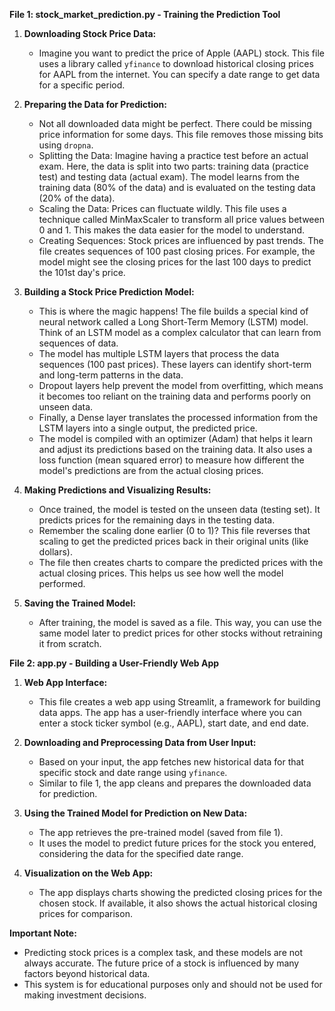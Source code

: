 
**File 1: stock_market_prediction.py - Training the Prediction Tool**

1. **Downloading Stock Price Data:**
   - Imagine you want to predict the price of Apple (AAPL) stock. This file uses a library called `yfinance` to download historical closing prices for AAPL from the internet. You can specify a date range to get data for a specific period.

2. **Preparing the Data for Prediction:**
   - Not all downloaded data might be perfect. There could be missing price information for some days. This file removes those missing bits using `dropna`.
   - Splitting the Data: Imagine having a practice test before an actual exam. Here, the data is split into two parts: training data (practice test) and testing data (actual exam). The model learns from the training data (80% of the data) and is evaluated on the testing data (20% of the data).
   - Scaling the Data: Prices can fluctuate wildly. This file uses a technique called MinMaxScaler to transform all price values between 0 and 1. This makes the data easier for the model to understand.
   - Creating Sequences: Stock prices are influenced by past trends. The file creates sequences of 100 past closing prices. For example, the model might see the closing prices for the last 100 days to predict the 101st day's price.

3. **Building a Stock Price Prediction Model:**
   - This is where the magic happens! The file builds a special kind of neural network called a Long Short-Term Memory (LSTM) model. Think of an LSTM model as a complex calculator that can learn from sequences of data.
   - The model has multiple LSTM layers that process the data sequences (100 past prices). These layers can identify short-term and long-term patterns in the data.
   - Dropout layers help prevent the model from overfitting, which means it becomes too reliant on the training data and performs poorly on unseen data.
   - Finally, a Dense layer translates the processed information from the LSTM layers into a single output, the predicted price.
   - The model is compiled with an optimizer (Adam) that helps it learn and adjust its predictions based on the training data. It also uses a loss function (mean squared error) to measure how different the model's predictions are from the actual closing prices.

4. **Making Predictions and Visualizing Results:**
   - Once trained, the model is tested on the unseen data (testing set). It predicts prices for the remaining days in the testing data.
   - Remember the scaling done earlier (0 to 1)? This file reverses that scaling to get the predicted prices back in their original units (like dollars).
   - The file then creates charts to compare the predicted prices with the actual closing prices. This helps us see how well the model performed.

5. **Saving the Trained Model:**
   - After training, the model is saved as a file. This way, you can use the same model later to predict prices for other stocks without retraining it from scratch.

**File 2: app.py - Building a User-Friendly Web App**

1. **Web App Interface:**
   - This file creates a web app using Streamlit, a framework for building data apps. The app has a user-friendly interface where you can enter a stock ticker symbol (e.g., AAPL), start date, and end date.

2. **Downloading and Preprocessing Data from User Input:**
   - Based on your input, the app fetches new historical data for that specific stock and date range using `yfinance`.
   - Similar to file 1, the app cleans and prepares the downloaded data for prediction.

3. **Using the Trained Model for Prediction on New Data:**
   - The app retrieves the pre-trained model (saved from file 1).
   - It uses the model to predict future prices for the stock you entered, considering the data for the specified date range.

4. **Visualization on the Web App:**
   - The app displays charts showing the predicted closing prices for the chosen stock. If available, it also shows the actual historical closing prices for comparison.

**Important Note:**

* Predicting stock prices is a complex task, and these models are not always accurate. The future price of a stock is influenced by many factors beyond historical data.
* This system is for educational purposes only and should not be used for making investment decisions. 

